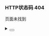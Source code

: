 ### HTTP状态码 404

页面未找到

<div class="cell-demo vp-raw">
  <yc-result
    status="404"
    subtitle="Whoops, that page is gone.">
    <template #extra>
      <yc-space>
        <yc-button type="primary">Back</yc-button>
      </yc-space>
    </template>
  </yc-result>
</div>

<details>
<summary>
 <button class="code-btn"  >
    <icon-code />
 </button>
</summary>

```vue
<template>
  <yc-result
    status="404"
    subtitle="Whoops, that page is gone.">
    <template #extra>
      <yc-space>
        <yc-button type="primary">Back</yc-button>
      </yc-space>
    </template>
  </yc-result>
</template>
```

</details>
